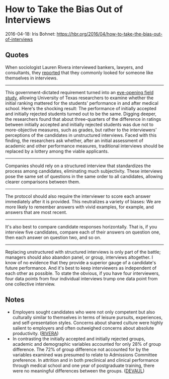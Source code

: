 How to Take the Bias Out of Interviews
======================================
2016-04-18: Iris Bohnet: https://hbr.org/2016/04/how-to-take-the-bias-out-of-interviews

Quotes
------
When sociologist Lauren Rivera interviewed bankers, lawyers, and
consultants, they [reported][RIVERA] that they commonly looked for someone like
themselves in interviews.

[RIVERA]: http://asr.sagepub.com/content/77/6/999.abstract 

---

This government-dictated requirement turned into an [eye-opening field
study][DEVAUL], allowing University of Texas researchers to examine
whether the initial ranking mattered for the students' performance in
and after medical school. Here's the shocking result: The performance of
initially accepted and initially rejected students turned out to be the
same. Digging deeper, the researchers found that about three-quarters of
the difference in ratings between initially accepted and initially
rejected students was due not to more-objective measures, such as
grades, but rather to the interviewers' perceptions of the candidates in
unstructured interviews. Faced with this finding, the researchers ask
whether, after an initial assessment of academic and other performance
measures, traditional interviews should be replaced by a lottery among
the viable applicants.

[DEVAUL]: http://jamanetwork.com/journals/jama/article-abstract/363832

---

Companies should rely on a structured interview that standardizes the
process among candidates, eliminating much subjectivity. These
interviews pose the same set of questions in the same order to all
candidates, allowing clearer comparisons between them.

---

The protocol should also require the interviewer to score each answer
immediately after it is provided. This neutralizes a variety of biases:
We are more likely to remember answers with vivid examples, for example,
and answers that are most recent.

---

It's also best to compare candidate responses horizontally. That is, if
you interview five candidates, compare each of their answers on question
one, then each answer on question two, and so on.

---

Replacing unstructured with structured interviews is only part of the
battle; managers should also abandon panel, or group, interviews
altogether. I know of no evidence that they provide a superior gauge of
a candidate's future performance. And it's best to keep interviewers as
independent of each other as possible. To state the obvious, if you have
four interviewers, four data points from four individual interviews
trump one data point from one collective interview.

Notes
-----
- Employers sought candidates who were not only competent but also
  culturally similar to themselves in terms of leisure pursuits,
  experiences, and self-presentation styles. Concerns about shared
  culture were highly salient to employers and often outweighed concerns
  about absolute productivity. ([RIVERA][])
- In contrasting the initially accepted and initially rejected groups,
  academic and demographic variables accounted for only 28% of group
  difference. The 72% of group difference not accounted for by the
  variables examined was presumed to relate to Admissions Committee
  preference. In attrition and in both preclinical and clinical
  performance through medical school and one year of postgraduate
  training, there were no meaningful differences between the groups.
  ([DEVAUL][])
